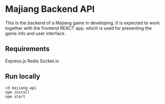 # Majiang Backend API

This is the backend of a Majiang game in developing. It is expected to work together with the frontend REACT app, which is used for presenting the game info and user interface.

## Requirements
Express.js
Redis
Socket.io

## Run locally

```
cd majiang-api
npm install
npm start
```